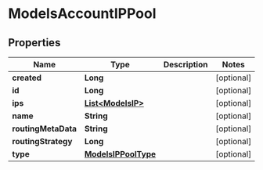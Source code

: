 
# ModelsAccountIPPool

## Properties
Name | Type | Description | Notes
------------ | ------------- | ------------- | -------------
**created** | **Long** |  |  [optional]
**id** | **Long** |  |  [optional]
**ips** | [**List&lt;ModelsIP&gt;**](ModelsIP.md) |  |  [optional]
**name** | **String** |  |  [optional]
**routingMetaData** | **String** |  |  [optional]
**routingStrategy** | **Long** |  |  [optional]
**type** | [**ModelsIPPoolType**](ModelsIPPoolType.md) |  |  [optional]



